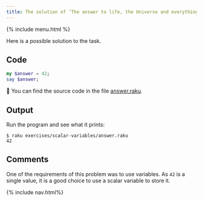 ```yaml
---
title: The solution of ’The answer to life, the Universe and everything‘
---
```


{% include menu.html %}

Here is a possible solution to the task.

## Code

```raku
my $answer = 42;
say $answer;
```

🦋 You can find the source code in the file [answer.raku](https://github.com/ash/raku-course/blob/master/exercises/scalar-variables/answer.raku).

## Output

Run the program and see what it prints:

```console
$ raku exercises/scalar-variables/answer.raku 
42
```

## Comments

One of the requirements of this problem was to use variables. As `42` is a single value, it is a good choice to use a scalar variable to store it.

{% include nav.html%}
